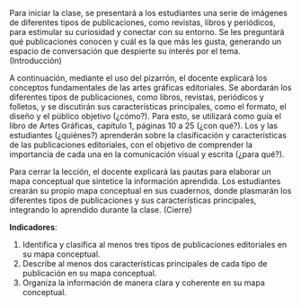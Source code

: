 Para iniciar la clase, se presentará a los estudiantes una serie de imágenes de diferentes tipos de publicaciones, como revistas, libros y periódicos, para estimular su curiosidad y conectar con su entorno. Se les preguntará qué publicaciones conocen y cuál es la que más les gusta, generando un espacio de conversación que despierte su interés por el tema. (Introducción)

A continuación, mediante el uso del pizarrón, el docente explicará los conceptos fundamentales de las artes gráficas editoriales. Se abordarán los diferentes tipos de publicaciones, como libros, revistas, periódicos y folletos, y se discutirán sus características principales, como el formato, el diseño y el público objetivo (¿cómo?). Para esto, se utilizará como guía el libro de Artes Gráficas, capítulo 1, páginas 10 a 25 (¿con qué?). Los y las estudiantes (¿quiénes?) aprenderán sobre la clasificación y características de las publicaciones editoriales, con el objetivo de comprender la importancia de cada una en la comunicación visual y escrita (¿para qué?).

Para cerrar la lección, el docente explicará las pautas para elaborar un mapa conceptual que sintetice la información aprendida. Los estudiantes crearán su propio mapa conceptual en sus cuadernos, donde plasmarán los diferentes tipos de publicaciones y sus características principales, integrando lo aprendido durante la clase. (Cierre)

**Indicadores**:

1. Identifica y clasifica al menos tres tipos de publicaciones editoriales en su mapa conceptual.
2. Describe al menos dos características principales de cada tipo de publicación en su mapa conceptual.
3. Organiza la información de manera clara y coherente en su mapa conceptual.